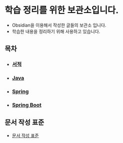 # 학습 정리를 위한 보관소입니다.
- Obsidian을 이용해서 작성한 글들의 보관소 입니다.
- 학습한 내용을 정리하기 위해 사용하고 있습니다.

## 목차
- ### [서적](/서적/서적.md)
- ### [Java](/Java/Java.md)
- ### [Spring](/Spring/Spring.md)
- ### [Spring Boot](/Spring%20Boot/Spring%20Boot.md)

## 문서 작성 표준
- [문서 작성 표준](/문서%20작성%20표준.md)